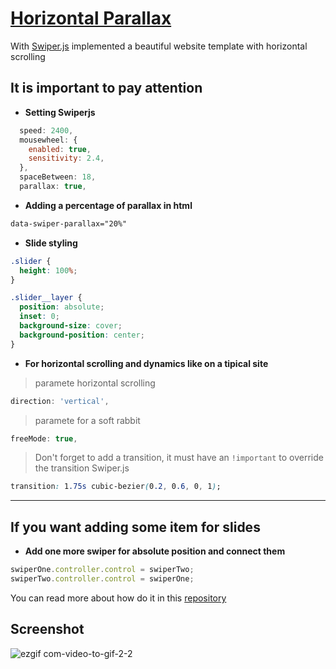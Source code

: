 # [Horizontal Parallax](https://8panteon8.github.io/horizontalParallax/)

With [Swiper.js](https://swiperjs.com) implemented a beautiful website template with horizontal scrolling 

## It is important to pay attention

- **Setting Swiperjs**

```javascript
  speed: 2400,
  mousewheel: {
    enabled: true,
    sensitivity: 2.4,
  },
  spaceBetween: 18,
  parallax: true,
```

- **Adding a percentage of parallax in html**
```html
data-swiper-parallax="20%"
```

- **Slide styling**
```css
.slider {
  height: 100%;
}

.slider__layer {
  position: absolute;
  inset: 0;
  background-size: cover;
  background-position: center;
}
```

- **For horizontal scrolling and dynamics like on a tipical site**

>paramete horizontal scrolling

```javascript
direction: 'vertical',
```

>paramete for a soft rabbit

```javascript
freeMode: true,
```

>Don't forget to add a transition, it must have an `!important` to override the transition  Swiper.js

```css
transition: 1.75s cubic-bezier(0.2, 0.6, 0, 1);
```

---

## If you want adding some item for slides

- **Add one more swiper for absolute position and connect them**

```javascript
swiperOne.controller.control = swiperTwo;
swiperTwo.controller.control = swiperOne;
```

You can read more about how do it in this [repository](https://github.com/8Panteon8/slider)

## Screenshot


![ezgif com-video-to-gif-2-2](https://user-images.githubusercontent.com/113831614/223845153-76132d90-2d5f-48f2-b8a3-926d69801cfc.gif)

